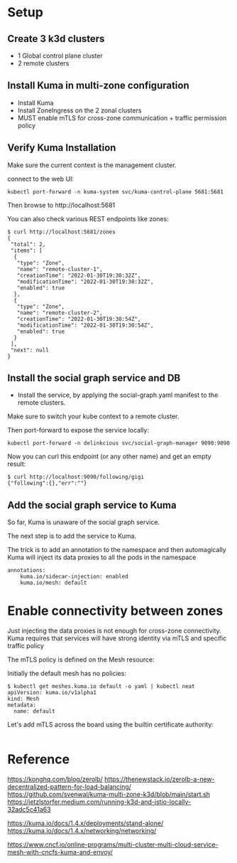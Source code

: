 # Setup

## Create 3 k3d clusters
- 1 Global control plane cluster
- 2 remote clusters

## Install Kuma in multi-zone configuration 

- Install Kuma
- Install ZoneIngress on the 2 zonal clusters
- MUST enable mTLS for cross-zone communication + traffic permission policy

## Verify Kuma Installation

Make sure the current context is the management cluster.

connect to the web UI:

```
kubectl port-forward -n kuma-system svc/kuma-control-plane 5681:5681
```

Then browse to http://localhost:5681

You can also check various REST endpoints like zones:

```
$ curl http://localhost:5681/zones
{
 "total": 2,
 "items": [
  {
   "type": "Zone",
   "name": "remote-cluster-1",
   "creationTime": "2022-01-30T19:30:32Z",
   "modificationTime": "2022-01-30T19:30:32Z",
   "enabled": true
  },
  {
   "type": "Zone",
   "name": "remote-cluster-2",
   "creationTime": "2022-01-30T19:30:54Z",
   "modificationTime": "2022-01-30T19:30:54Z",
   "enabled": true
  }
 ],
 "next": null
}
```

## Install the social graph service and DB

- Install the service, by applying the social-graph.yaml manifest to the remote clusters.

Make sure to switch your kube context to a remote cluster.

Then port-forward to expose the service locally:

```
kubectl port-forward -n delinkcious svc/social-graph-manager 9090:9090
```

Now you can curl this endpoint (or any other name) and get an empty result:

```
$ curl http://localhost:9090/following/gigi
{"following":{},"err":""}
```

## Add the social graph service to Kuma

So far, Kuma is unaware of the social graph service.

The next step is to add the service to Kuma.

The trick is to add an annotation to the namespace and then automagically
Kuma will inject its data proxies to all the pods in the namespace

```
annotations:
    kuma.io/sidecar-injection: enabled
    kuma.io/mesh: default
```

# Enable connectivity between zones

Just injecting the data proxies is not enough for cross-zone connectivity.
Kuma requires that services will have strong identity via mTLS and specific traffic policy

The mTLS policy is defined on the Mesh resource:

Initially the default mesh has no policies:

```
$ kubectl get meshes.kuma.io default -o yaml | kubectl neat
apiVersion: kuma.io/v1alpha1
kind: Mesh
metadata:
  name: default
```

Let's add mTLS across the board using the builtin certificate authority:

```

```






# Reference

https://konghq.com/blog/zerolb/
https://thenewstack.io/zerolb-a-new-decentralized-pattern-for-load-balancing/
https://github.com/svenwal/kuma-multi-zone-k3d/blob/main/start.sh
https://jetzlstorfer.medium.com/running-k3d-and-istio-locally-32adc5c41a63

https://kuma.io/docs/1.4.x/deployments/stand-alone/
https://kuma.io/docs/1.4.x/networking/networking/

https://www.cncf.io/online-programs/multi-cluster-multi-cloud-service-mesh-with-cncfs-kuma-and-envoy/
